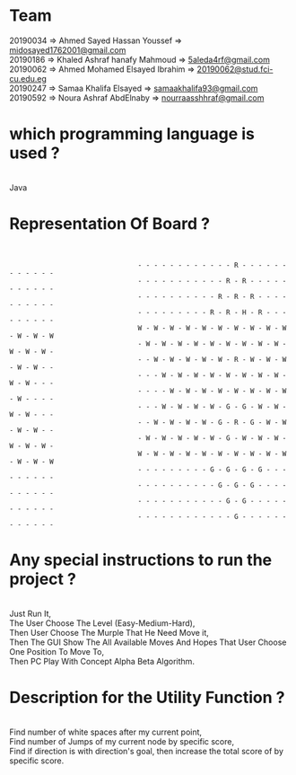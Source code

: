 
<h1> Team </h1>

20190034 => Ahmed Sayed Hassan Youssef      => midosayed1762001@gmail.com <br>
20190186 => Khaled Ashraf hanafy Mahmoud    => 5aleda4rf@gmail.com <br>
20190062 => Ahmed Mohamed Elsayed Ibrahim   => 20190062@stud.fci-cu.edu.eg <br>
20190247 => Samaa Khalifa Elsayed           => samaakhalifa93@gmail.com <br>
20190592 => Noura Ashraf AbdElnaby          => nourraasshhraf@gmail.com <br>


<h1>which programming language is used ?</h1> <br>
Java <br>

<h1>Representation Of Board ?</h1> <br>

                                    - - - - - - - - - - - - R - - - - - - - - - - - -
                                    - - - - - - - - - - - R - R - - - - - - - - - - -
                                    - - - - - - - - - - R - R - R - - - - - - - - - -
                                    - - - - - - - - - R - R - H - R - - - - - - - - -
                                    W - W - W - W - W - W - W - W - W - W - W - W - W
                                    - W - W - W - W - W - W - W - W - W - W - W - W -
                                    - - W - W - W - W - W - R - W - W - W - W - W - -
                                    - - - W - W - W - W - W - W - W - W - W - W - - -
                                    - - - - W - W - W - W - W - W - W - W - W - - - -
                                    - - - W - W - W - W - G - G - W - W - W - W - - -
                                    - - W - W - W - W - G - R - G - W - W - W - W - -
                                    - W - W - W - W - W - G - W - W - W - W - W - W -
                                    W - W - W - W - W - W - W - W - W - W - W - W - W
                                    - - - - - - - - - G - G - G - G - - - - - - - - -
                                    - - - - - - - - - - G - G - G - - - - - - - - - -
                                    - - - - - - - - - - - G - G - - - - - - - - - - -
                                    - - - - - - - - - - - - G - - - - - - - - - - - -

<h1>Any special instructions to run the project ?</h1> <br>
Just Run It,<br>
The User Choose The Level (Easy-Medium-Hard),<br>
Then User Choose The Murple That He Need Move it,<br>
Then The GUI Show The All Available Moves And Hopes That User Choose One Position To Move To,<br>
Then PC Play With Concept Alpha Beta Algorithm.<br>

<h1>Description for the Utility Function ?</h1><br>
Find number of white spaces after my current point,<br>
Find number of Jumps of my current node by specific score,<br>
Find if direction is with direction's goal, then increase the total score of by specific score.<br>
<br>
<br>
<br>